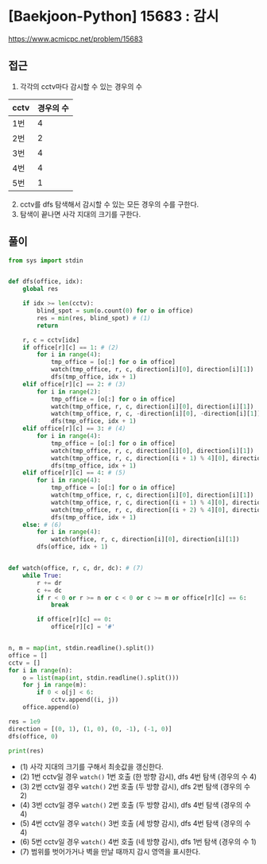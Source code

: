 [Baekjoon-Python] 15683 : 감시
=
<https://www.acmicpc.net/problem/15683>


접근
--


1. 각각의 cctv마다 감시할 수 있는 경우의 수

| cctv | 경우의 수 |
| --- | --- |
| 1번 | 4 |
| 2번 | 2 |
| 3번 | 4 |
| 4번 | 4 |
| 5번 | 1 |
2. cctv를 dfs 탐색해서 감시할 수 있는 모든 경우의 수를 구한다.
3. 탐색이 끝나면 사각 지대의 크기를 구한다.


풀이
--



```python
from sys import stdin


def dfs(office, idx):
    global res

    if idx >= len(cctv):
        blind_spot = sum(o.count(0) for o in office)
        res = min(res, blind_spot) # (1)
        return

    r, c = cctv[idx]
    if office[r][c] == 1: # (2)
        for i in range(4):
            tmp_office = [o[:] for o in office]
            watch(tmp_office, r, c, direction[i][0], direction[i][1])
            dfs(tmp_office, idx + 1)
    elif office[r][c] == 2: # (3)
        for i in range(2):
            tmp_office = [o[:] for o in office]
            watch(tmp_office, r, c, direction[i][0], direction[i][1])
            watch(tmp_office, r, c, -direction[i][0], -direction[i][1])
            dfs(tmp_office, idx + 1)
    elif office[r][c] == 3: # (4)
        for i in range(4):
            tmp_office = [o[:] for o in office]
            watch(tmp_office, r, c, direction[i][0], direction[i][1])
            watch(tmp_office, r, c, direction[(i + 1) % 4][0], direction[(i + 1) % 4][1])
            dfs(tmp_office, idx + 1)
    elif office[r][c] == 4: # (5)
        for i in range(4):
            tmp_office = [o[:] for o in office]
            watch(tmp_office, r, c, direction[i][0], direction[i][1])
            watch(tmp_office, r, c, direction[(i + 1) % 4][0], direction[(i + 1) % 4][1])
            watch(tmp_office, r, c, direction[(i + 2) % 4][0], direction[(i + 2) % 4][1])
            dfs(tmp_office, idx + 1)
    else: # (6)
        for i in range(4):
            watch(office, r, c, direction[i][0], direction[i][1])
        dfs(office, idx + 1)


def watch(office, r, c, dr, dc): # (7)
    while True:
        r += dr
        c += dc
        if r < 0 or r >= n or c < 0 or c >= m or office[r][c] == 6:
            break

        if office[r][c] == 0:
            office[r][c] = '#'


n, m = map(int, stdin.readline().split())
office = []
cctv = []
for i in range(n):
    o = list(map(int, stdin.readline().split()))
    for j in range(m):
        if 0 < o[j] < 6:
            cctv.append((i, j))
    office.append(o)

res = 1e9
direction = [(0, 1), (1, 0), (0, -1), (-1, 0)]
dfs(office, 0)

print(res)
```


* (1) 사각 지대의 크기를 구해서 최솟값을 갱신한다.
* (2) 1번 cctv일 경우 `watch()` 1번 호출 (한 방향 감시), dfs 4번 탐색 (경우의 수 4)
* (3) 2번 cctv일 경우 `watch()` 2번 호출 (두 방향 감시), dfs 2번 탐색 (경우의 수 2)
* (4) 3번 cctv일 경우 `watch()` 2번 호출 (두 방향 감시), dfs 4번 탐색 (경우의 수 4)
* (5) 4번 cctv일 경우 `watch()` 3번 호출 (세 방향 감시), dfs 4번 탐색 (경우의 수 4)
* (6) 5번 cctv일 경우 `watch()` 4번 호출 (네 방향 감시), dfs 1번 탐색 (경우의 수 1)
* (7) 범위를 벗어가거나 벽을 만날 때까지 감시 영역을 표시한다.
